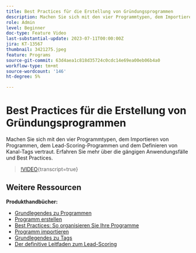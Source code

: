 ```yaml
---
title: Best Practices für die Erstellung von Gründungsprogrammen
description: Machen Sie sich mit den vier Programmtypen, dem Importieren von Programmen, dem Lead-Scoring-Programmen und dem Definieren von Kanal-Tags vertraut. Erfahren Sie mehr über die gängigen Anwendungsfälle und Best Practices.
role: Admin
level: Beginner
doc-type: Feature Video
last-substantial-update: 2023-07-11T00:00:00Z
jira: KT-13567
thumbnail: 3421275.jpeg
feature: Programs
source-git-commit: 63d4aea1c818d35724c0cdc14e69ea00eb06b4a0
workflow-type: tm+mt
source-wordcount: '146'
ht-degree: 5%

---
```



# Best Practices für die Erstellung von Gründungsprogrammen

Machen Sie sich mit den vier Programmtypen, dem Importieren von Programmen, dem Lead-Scoring-Programmen und dem Definieren von Kanal-Tags vertraut. Erfahren Sie mehr über die gängigen Anwendungsfälle und Best Practices.

>[!VIDEO](https://video.tv.adobe.com/v/3421275/?learn=on){transcript=true}

## Weitere Ressourcen

**Produkthandbücher:**

* [Grundlegendes zu Programmen](https://experienceleague.adobe.com/docs/marketo/using/product-docs/core-marketo-concepts/programs/creating-programs/understanding-programs.html)
* [Programm erstellen](https://experienceleague.adobe.com/docs/marketo/using/product-docs/core-marketo-concepts/programs/creating-programs/create-a-program.html)
* [Best Practices: So organisieren Sie Ihre Programme](https://experienceleague.adobe.com/docs/marketo/using/product-docs/core-marketo-concepts/programs/working-with-programs/best-practice-how-to-organize-your-programs.html)
* [Programm importieren](https://experienceleague.adobe.com/docs/marketo/using/product-docs/core-marketo-concepts/programs/working-with-programs/import-a-program.html)
* [Grundlegendes zu Tags](https://experienceleague.adobe.com/docs/marketo/using/product-docs/core-marketo-concepts/programs/working-with-programs/understanding-tags.html)
* [Der definitive Leitfaden zum Lead-Scoring](https://business.adobe.com/resources/guides/lead-scoring.html)
